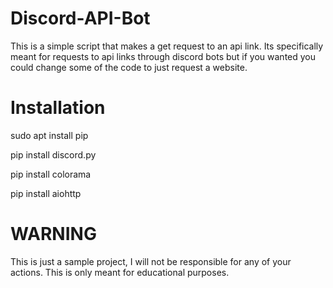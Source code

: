 # Discord-API-Bot


<p> This is a simple script that makes a get request to an api link. Its specifically meant for requests to api links through discord bots but if you wanted you could change some of the code to just request a website. 

# Installation

sudo apt install pip

pip install discord.py

pip install colorama

pip install aiohttp

# WARNING
This is just a sample project, I will not be responsible for any of your actions. This is only meant for educational purposes.
